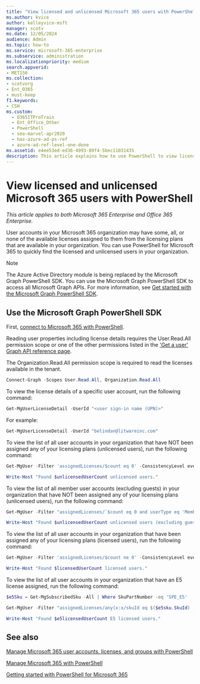 ```yaml
---
title: "View licensed and unlicensed Microsoft 365 users with PowerShell"
ms.author: kvice
author: kelleyvice-msft
manager: scotv
ms.date: 12/05/2024
audience: Admin
ms.topic: how-to
ms.service: microsoft-365-enterprise
ms.subservice: administration
ms.localizationpriority: medium
search.appverid:
- MET150
ms.collection: 
- scotvorg
- Ent_O365
- must-keep
f1.keywords:
- CSH
ms.custom:
  - O365ITProTrain
  - Ent_Office_Other
  - PowerShell
  - seo-marvel-apr2020
  - has-azure-ad-ps-ref
  - azure-ad-ref-level-one-done
ms.assetid: e4ee53ed-ed36-4993-89f4-5bec11031435
description: This article explains how to use PowerShell to view licensed and unlicensed Microsoft 365 user accounts.
---
```


# View licensed and unlicensed Microsoft 365 users with PowerShell

*This article applies to both Microsoft 365 Enterprise and Office 365 Enterprise.*

User accounts in your Microsoft 365 organization may have some, all, or none of the available licenses assigned to them from the licensing plans that are available in your organization. You can use PowerShell for Microsoft 365 to quickly find the licensed and unlicensed users in your organization.

>[!NOTE]
> The Azure Active Directory module is being replaced by the Microsoft Graph PowerShell SDK. You can use the Microsoft Graph PowerShell SDK to access all Microsoft Graph APIs. For more information, see [Get started with the Microsoft Graph PowerShell SDK](/powershell/microsoftgraph/get-started).

## Use the Microsoft Graph PowerShell SDK

First, [connect to Microsoft 365 with PowerShell](connect-to-microsoft-365-powershell.md).

Reading user properties including license details requires the User.Read.All permission scope or one of the other permissions listed in the ['Get a user' Graph API reference page](/graph/api/user-get).

The Organization.Read.All permission scope is required to read the licenses available in the tenant.

```powershell
Connect-Graph -Scopes User.Read.All, Organization.Read.All
```

To view the license details of a specific user account, run the following command:
  
```powershell
Get-MgUserLicenseDetail -UserId "<user sign-in name (UPN)>"
```

For example:

```powershell
Get-MgUserLicenseDetail -UserId "belindan@litwareinc.com"
```

To view the list of all user accounts in your organization that have NOT been assigned any of your licensing plans (unlicensed users), run the following command:
  
```powershell
Get-MgUser -Filter 'assignedLicenses/$count eq 0' -ConsistencyLevel eventual -CountVariable unlicensedUserCount -All

Write-Host "Found $unlicensedUserCount unlicensed users."
```

To view the list of all member user accounts (excluding guests) in your organization that have NOT been assigned any of your licensing plans (unlicensed users), run the following command:
  
```powershell
Get-MgUser -Filter "assignedLicenses/`$count eq 0 and userType eq 'Member'" -ConsistencyLevel eventual -CountVariable unlicensedUserCount -All

Write-Host "Found $unlicensedUserCount unlicensed users (excluding guests)."
```

To view the list of all user accounts in your organization that have been assigned any of your licensing plans (licensed users), run the following command:
  
```powershell
Get-MgUser -Filter 'assignedLicenses/$count ne 0' -ConsistencyLevel eventual -CountVariable licensedUserCount -All -Select UserPrincipalName,DisplayName,AssignedLicenses | Format-Table -Property UserPrincipalName,DisplayName,AssignedLicenses

Write-Host "Found $licensedUserCount licensed users."
```

To view the list of all user accounts in your organization that have an E5 license assigned, run the following command:

```powershell
$e5Sku = Get-MgSubscribedSku -All | Where SkuPartNumber -eq 'SPE_E5'

Get-MgUser -Filter "assignedLicenses/any(x:x/skuId eq $($e5sku.SkuId) )" -ConsistencyLevel eventual -CountVariable e5licensedUserCount -All

Write-Host "Found $e5licensedUserCount E5 licensed users."
```

## See also

[Manage Microsoft 365 user accounts, licenses, and groups with PowerShell](manage-user-accounts-and-licenses-with-microsoft-365-powershell.md)
  
[Manage Microsoft 365 with PowerShell](manage-microsoft-365-with-microsoft-365-powershell.md)
  
[Getting started with PowerShell for Microsoft 365](getting-started-with-microsoft-365-powershell.md)
